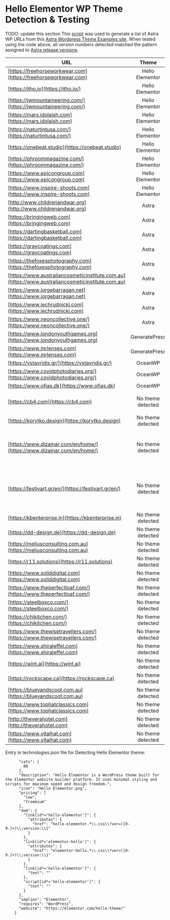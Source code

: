 # Hello Elementor WP Theme Detection & Testing

TODO: update this section
This [script](https://github.com/noodles/WappalyzerTesting/blob/main/astraScraper.js) was used to generate a list of Astra WP URLs from this [Astra Wordpress Theme Examples site](https://winningwp.com/astra-wordpress-theme-examples/).
When tested using the code above, all version numbers detected matched the pattern assigned to [Astra release versions](https://wpastra.com/changelog/astra-theme/).
      

| URL | Theme | Version | Comment |
| ---------- |:-------------:| :-----:| --------- |
| [https://freehorseworkwear.com](https://freehorseworkwear.com) | Hello Elementor | 5.7.2 | |
| [https://itho.io](https://itho.io/) | Hello Elementor | 2.4.1 | |
| [https://jwmountaineering.com/](https://jwmountaineering.com/) | Hello Elementor | 2.4.1 | |
| [https://mars.idolaish.com](https://mars.idolaish.com) | Hello Elementor | 5.2.1 | |
| [https://naturtintusa.com/](https://naturtintusa.com/) | Hello Elementor | 2.3.1 | |
| [https://onebeat.studio](https://onebeat.studio) | Hello Elementor | 2.4.1 | |
| [https://phroommagazine.com/](https://phroommagazine.com/) | Hello Elementor | 2.4.1 | |
| [https://www.epicongroup.com](https://www.epicongroup.com) | Hello Elementor | 2.2.0 | |
| [https://www.inspire-shoots.com](https://www.inspire-shoots.com) | Hello Elementor | 2.3.1 | |
| [http://www.childrenandwar.org](http://www.childrenandwar.org) | Astra | 3.6.5 | |
| [https://bringingweb.com](https://bringingweb.com) | Astra | 3.2.0 | |
| [https://dartingbasketball.com](https://dartingbasketball.com) | Astra | 3.3.3 | |
| [https://graycoatings.com](https://graycoatings.com) | Astra | 3.3.3 | |
| [https://thefoxesphotography.com](https://thefoxesphotography.com) | Astra | 3.0.2 | |
| [https://www.australiancosmeticinstitute.com.au](https://www.australiancosmeticinstitute.com.au) | Astra | N/A | |
| [https://www.jorgebarragan.net](https://www.jorgebarragan.net) | Astra | 3.6.2 | |
| [https://www.lechrudnicki.com](https://www.lechrudnicki.com) | Astra | N/A | |
| [https://www.neoncollective.one/](https://www.neoncollective.one/) | Astra | N/A | litespeed? wp instead of wordpress |
| [https://www.londonyouthgames.org](https://www.londonyouthgames.org) | GeneratePress | 3.0.4 | |
| [https://www.mrlenses.com](https://www.mrlenses.com) | GeneratePress | 2.0.8 | |
| [https://vstavridis.gr/](https://vstavridis.gr/) | OceanWP | N/A | |
| [https://www.covidphotodiaries.org/](https://www.covidphotodiaries.org/) | OceanWP | 2.0.9 | |
| [https://www.ofias.dk](https://www.ofias.dk) | OceanWP | 2.0.4 | |
| [https://cb4.com](https://cb4.com) | No theme detected | N/A | 1 reference to Hello Elementor```<br><br><script async src="https://cb4.com/wp-content/themes/Hello%20Elementor%20Child/assets/js/wow.js"><br>new WOW().init();<br></script>``` |
| [https://korytko.design](https://korytko.design) | No theme detected | N/A | 2017 - need to check why it wasn't detected |
| [https://www.dizajnar.com/en/home/](https://www.dizajnar.com/en/home/) | No theme detected | N/A | Has 2 stylesheets that match pattern but aren't being detected:```<br><br><link rel='stylesheet' id='hello-elementor-css' href='https://dizajnar.com/wp-content/themes/hello-elementor/style.min.css' type='text/css' media='all' /><br><link rel='stylesheet' id='hello-elementor-theme-style-css' href='https://dizajnar.com/wp-content/themes/hello-elementor/theme.min.css' type='text/css' media='all' /> ```|
| [https://festivart.gr/en/](https://festivart.gr/en/) | No theme detected | N/A | Has 2 stylesheets that match pattern but aren't being detected:```<br><br><link rel='stylesheet' id='hello-elementor-css' href='https://festivart.gr/wp-content/themes/hello-elementor/style.min.css' type='text/css' media='all' /><br><br /><link rel='stylesheet' id='hello-elementor-theme-style-css' href='https://festivart.gr/wp-content/themes/hello-elementor/theme.min.css' type='text/css' media='all' />``` |
| [https://kbenterprise.in](https://kbenterprise.in) | No theme detected | N/A | critical error |
| [https://dd-design.de](https://dd-design.de) | No theme detected | N/A | Elementor |
| [https://meliusconsulting.com.au](https://meliusconsulting.com.au) | No theme detected | N/A | Elementor |
| [https://r11.solutions](https://r11.solutions) | No theme detected | N/A | Elementor |
| [https://www.soliddigital.com](https://www.soliddigital.com) | No theme detected | N/A | Elementor |
| [https://www.theperfectloaf.com/](https://www.theperfectloaf.com/) | No theme detected | N/A | Elementor |
| [https://steelboxco.com/](https://steelboxco.com/) | No theme detected | N/A | Elementor based |
| [https://chikitchen.com/](https://chikitchen.com/) | No theme detected | N/A | jupiterx-child |
| [https://www.thewisetravellers.com/](https://www.thewisetravellers.com/) | No theme detected | N/A | Kava |
| [https://www.shiraleffel.com](https://www.shiraleffel.com) | No theme detected | N/A | Password protected |
| [https://wint.ai](https://wint.ai) | No theme detected | N/A | Phlox |
| [https://rockscape.ca](https://rockscape.ca) | No theme detected | N/A | Rockscape theme |
| [https://blueyandscoot.com.au](https://blueyandscoot.com.au) | No theme detected | N/A | Shopify |
| [https://www.tophatclassics.com](https://www.tophatclassics.com) | No theme detected | N/A | Sparkling theme |
| [http://theverahotel.com](http://theverahotel.com) | No theme detected | N/A | toscana - WooCommerce |
| [https://www.vitalhat.com](https://www.vitalhat.com) | No theme detected | N/A | WooCommerce, Generate Press & Elementor all mentioned |

Entry in technologies.json file for Detecting Hello Elementor theme:

```    "Hello Elementor": {
      "cats": [
        80
      ],
      "description": "Hello Elementor is a WordPress theme built for the Elementor website builder platform. It uses minimal styling and scripts for maximum speed and design freedom.",
      "icon": "Hello Elementor.png",
      "pricing": [
        "low",
        "freemium"
      ],
      "dom": {
        "link[id*='hello-elementor']": {
          "attributes": { 
            "href": "hello-elementor.*\\.css\\?ver=([0-9.]+)\\;version:\\1"
          }
        },
        "link[id*='elementor-hello']": {
          "attributes": { 
            "href": "elementor-hello.*\\.css\\?ver=([0-9.]+)\\;version:\\1"
          }
        },
        "link[id*='hello-elementor']": {
          "text": ""
        },
        "script[id*='hello-elementor']": {
          "text": ""
        }
      },
      "implies": "Elementor",
      "requires": "WordPress",
      "website": "https://elementor.com/hello-theme/"
    }
```
